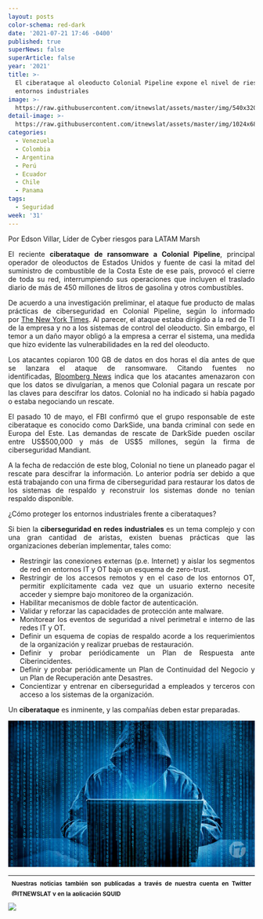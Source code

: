 ```yaml
---
layout: posts
color-schema: red-dark
date: '2021-07-21 17:46 -0400'
published: true
superNews: false
superArticle: false
year: '2021'
title: >-
  El ciberataque al oleoducto Colonial Pipeline expone el nivel de riesgo de los
  entornos industriales
image: >-
  https://raw.githubusercontent.com/itnewslat/assets/master/img/540x320/Ciberataque-p.jpg
detail-image: >-
  https://raw.githubusercontent.com/itnewslat/assets/master/img/1024x680/Ciberataque-g.jpg
categories:
  - Venezuela
  - Colombia
  - Argentina
  - Perú
  - Ecuador
  - Chile
  - Panama
tags:
  - Seguridad
week: '31'
---
```

<p style="text-align: justify;">Por Edson Villar, Líder de Cyber riesgos para LATAM Marsh</p>
<p style="text-align: justify;">El reciente <strong>ciberataque de ransomware a Colonial Pipeline</strong>, principal operador de oleoductos de Estados Unidos y fuente de casi la mitad del suministro de combustible de la Costa Este de ese país, provocó el cierre de toda su red, interrumpiendo sus operaciones que incluyen el traslado diario de más de 450 millones de litros de gasolina y otros combustibles.</p>
<p style="text-align: justify;">De acuerdo a una investigación preliminar, el ataque fue producto de malas prácticas de ciberseguridad en Colonial Pipeline, según lo informado por <a href="https://www.nytimes.com/2021/05/10/us/politics/pipeline-hack-darkside.html?action=click&amp;module=Top%20Stories&amp;pgtype=Homepage">The New York Times</a>. Al parecer, el ataque estaba dirigido a la red de TI de la empresa y no a los sistemas de control del oleoducto. Sin embargo, el temor a un daño mayor obligó a la empresa a cerrar el sistema, una medida que hizo evidente las vulnerabilidades en la red del oleoducto.</p>
<p style="text-align: justify;">Los atacantes copiaron 100 GB de datos en dos horas el día antes de que se lanzara el ataque de ransomware. Citando fuentes no identificadas, <a href="https://www.bloomberg.com/news/articles/2021-05-09/colonial-hackers-stole-data-thursday-ahead-of-pipeline-shutdown">Bloomberg News</a> indica que los atacantes amenazaron con que los datos se divulgarían, a menos que Colonial pagara un rescate por las claves para descifrar los datos. Colonial no ha indicado si había pagado o estaba negociando un rescate.</p>
<p style="text-align: justify;">El pasado 10 de mayo, el FBI confirmó que el grupo responsable de este ciberataque es conocido como DarkSide, una banda criminal con sede en Europa del Este. Las demandas de rescate de DarkSide pueden oscilar entre US$500,000 y más de US$5 millones, según la firma de ciberseguridad Mandiant.</p>
<p style="text-align: justify;">A la fecha de redacción de este blog, Colonial no tiene un planeado pagar el rescate para descifrar la información. Lo anterior podría ser debido a que está trabajando con una firma de ciberseguridad para restaurar los datos de los sistemas de respaldo y reconstruir los sistemas donde no tenían respaldo disponible.</p>
<p style="text-align: justify;">¿Cómo proteger los entornos industriales frente a ciberataques?</p>
<p style="text-align: justify;">Si bien la <strong>ciberseguridad en redes industriales</strong> es un tema complejo y con una gran cantidad de aristas, existen buenas prácticas que las organizaciones deberían implementar, tales como:</p>

<ul style="text-align: justify;">
	<li>Restringir las conexiones externas (p.e. Internet) y aislar los segmentos de red en entornos IT y OT bajo un esquema de zero-trust.</li>
	<li>Restringir de los accesos remotos y en el caso de los entornos OT, permitir explícitamente cada vez que un usuario externo necesite acceder y siempre bajo monitoreo de la organización.</li>
	<li>Habilitar mecanismos de doble factor de autenticación.</li>
	<li>Validar y reforzar las capacidades de protección ante malware.</li>
	<li>Monitorear los eventos de seguridad a nivel perimetral e interno de las redes IT y OT.</li>
	<li>Definir un esquema de copias de respaldo acorde a los requerimientos de la organización y realizar pruebas de restauración.</li>
	<li>Definir y probar periódicamente un Plan de Respuesta ante Ciberincidentes.</li>
	<li>Definir y probar periódicamente un Plan de Continuidad del Negocio y un Plan de Recuperación ante Desastres.</li>
	<li>Concientizar y entrenar en ciberseguridad a empleados y terceros con acceso a los sistemas de la organización.</li>
</ul>
<p style="text-align: justify;">Un <strong>ciberataque</strong> es inminente, y las compañías deben estar preparadas.</p>

![](https://raw.githubusercontent.com/itnewslat/assets/master/img/540x320/Ciberataque-p.jpg)

<table style="height: 42px;" width="569">
<tbody>
<tr>
<td style="text-align: justify;"><sub><strong>Nuestras noticias también son publicadas a través de nuestra cuenta en Twitter <a href="https://twitter.com/itnewslat?lang=es">@ITNEWSLAT</a> y en la aplicación <a href="https://squidapp.co/en/">SQUID</a></strong></sub></td>
</tr>
</tbody>
</table>

<img src="https://tracker.metricool.com/c3po.jpg?hash=56f88a41e39ab42c063cc51676587a04"/>
